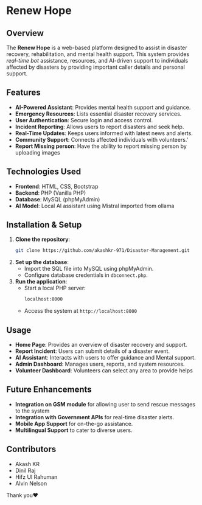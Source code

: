 # Renew Hope

## Overview
The **Renew Hope** is a web-based platform designed to assist in disaster recovery, rehabilitation, and mental health support. This system provides *real-time bot* assistance, resources, and AI-driven support to individuals affected by disasters by providing important caller details and personal support.

## Features
- **AI-Powered Assistant**: Provides mental health support and guidance.
- **Emergency Resources**: Lists essential disaster recovery services.
- **User Authentication**: Secure login and access control.
- **Incident Reporting**: Allows users to report disasters and seek help.
- **Real-Time Updates**: Keeps users informed with latest news and alerts.
- **Community Support**: Connects affected individuals with volunteers.'
- **Report Missing person**: Have the ability to report missing person by uploading images


## Technologies Used
- **Frontend**: HTML, CSS, Bootstrap
- **Backend**: PHP (Vanilla PHP)
- **Database**: MySQL (phpMyAdmin)
- **AI Model**: Local AI assistant using Mistral imported from ollama

## Installation & Setup
1. **Clone the repository**:
   ```bash
   git clone https://github.com/akashkr-971/Disaster-Management.git
   ```
2. **Set up the database**:
   - Import the SQL file into MySQL using phpMyAdmin.
   - Configure database credentials in `dbconnect.php`.
3. **Run the application**:
   - Start a local PHP server:
     ```bash
     localhost:8000
     ```
   - Access the system at `http://localhost:8000`

## Usage
- **Home Page**: Provides an overview of disaster recovery and support.
- **Report Incident**: Users can submit details of a disaster event.
- **AI Assistant**: Interacts with users to offer guidance and Mental support.
- **Admin Dashboard**: Manages users, reports, and system resources.
- **Volunteer Dashboard**: Volunteers can select any area to provide helps

## Future Enhancements
- **Integration on GSM module** for allowing user to send rescue messages to the system 
- **Integration with Government APIs** for real-time disaster alerts.
- **Mobile App Support** for on-the-go assistance.
- **Multilingual Support** to cater to diverse users.

## Contributors
- Akash KR
- Dinil Raj
- Hifz Ul Rahuman
- Alvin Nelson

Thank you❤️

